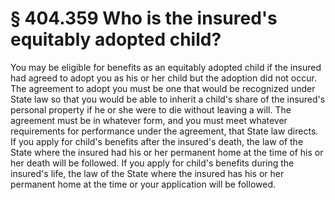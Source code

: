 # § 404.359   Who is the insured's equitably adopted child?

You may be eligible for benefits as an equitably adopted child if the insured had agreed to adopt you as his or her child but the adoption did not occur. The agreement to adopt you must be one that would be recognized under State law so that you would be able to inherit a child's share of the insured's personal property if he or she were to die without leaving a will. The agreement must be in whatever form, and you must meet whatever requirements for performance under the agreement, that State law directs. If you apply for child's benefits after the insured's death, the law of the State where the insured had his or her permanent home at the time of his or her death will be followed. If you apply for child's benefits during the insured's life, the law of the State where the insured has his or her permanent home at the time or your application will be followed.




